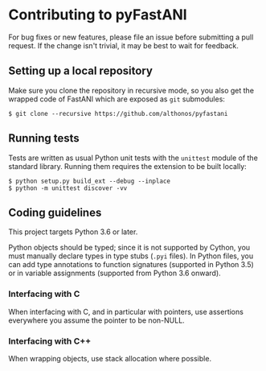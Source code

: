 # Contributing to pyFastANI

For bug fixes or new features, please file an issue before submitting a
pull request. If the change isn't trivial, it may be best to wait for
feedback.

## Setting up a local repository

Make sure you clone the repository in recursive mode, so you also get the
wrapped code of FastANI which are exposed as ``git`` submodules:

```console
$ git clone --recursive https://github.com/althonos/pyfastani
```

## Running tests

Tests are written as usual Python unit tests with the `unittest` module of
the standard library. Running them requires the extension to be built
locally:

```console
$ python setup.py build_ext --debug --inplace
$ python -m unittest discover -vv
```

## Coding guidelines

This project targets Python 3.6 or later.

Python objects should be typed; since it is not supported by Cython,
you must manually declare types in type stubs (`.pyi` files). In Python
files, you can add type annotations to function signatures (supported in
Python 3.5) or in variable assignments (supported from Python 3.6
onward).

### Interfacing with C

When interfacing with C, and in particular with pointers, use assertions
everywhere you assume the pointer to be non-NULL.

### Interfacing with C++

When wrapping objects, use stack allocation where possible.
